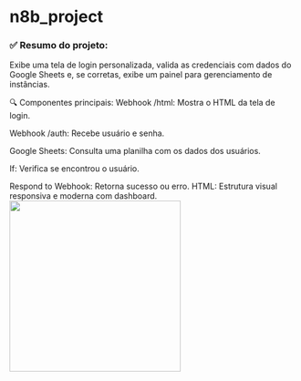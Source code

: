 # n8b_project
### ✅ Resumo do projeto:
Exibe uma tela de login personalizada, valida as credenciais com dados do Google Sheets e, se corretas, exibe um painel para gerenciamento de instâncias.

🔍 Componentes principais:
Webhook /html: Mostra o HTML da tela de login.

Webhook /auth: Recebe usuário e senha.

Google Sheets: Consulta uma planilha com os dados dos usuários.

If: Verifica se encontrou o usuário.

Respond to Webhook: Retorna sucesso ou erro.
HTML: Estrutura visual responsiva e moderna com dashboard.
<img align="left" height="300" src="https://i.postimg.cc/LsvZ1nwW/Altentifica-o.png"/>
